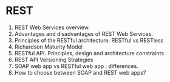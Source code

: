# REST
1. REST Web Services overview.
2. Advantages and disadvantages of REST Web Services.
3. Principles of the RESTful architecture. RESTful vs RESTless
4. Richardson Maturity Model
5. RESTful API. Principles, design and architecture constraints
6. REST API Versioning Strategies
7. SOAP web app vs RESTful web app : differences.
8. How to choose between SOAP and REST web apps?

